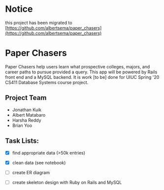 # Notice

this project has been migrated to [https://github.com/albertsema/paper_chasers](https://github.com/albertsema/paper_chasers)



# Paper Chasers

Paper Chasers help users learn what prospective colleges, majors, and career paths to pursue provided a query.
This app will be powered by Rails front end and a MySQL backend. It is work [to be] done for UIUC Spring '20 CS411 Database Systems course project.

## Project Team

- Jonathan Kuik
- Albert Matabaro
- Harsha Reddy
- Brian Yoo

## Task Lists:

- [x] find appropriate data (>50k entries)
- [x] clean data (see notebook)
- [ ] create ER diagram
- [ ] create skeleton design with Ruby on Rails and MySQL

